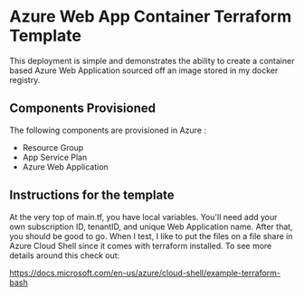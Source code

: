 # Azure Web App Container Terraform Template

This deployment is simple and demonstrates the ability to create a container based Azure Web Application sourced off an image stored in my docker registry.  

## Components Provisioned

The following components are provisioned in Azure :

- Resource Group
- App Service Plan
- Azure Web Application
 
## Instructions for the template

At the very top of main.tf, you have local variables. You'll need add your own subscription ID, tenantID, and unique Web Application name. After that, you should be good to go. When I test, I like to put the files on a file share in Azure Cloud Shell since it comes with terraform installed. To see more details around this check out:

https://docs.microsoft.com/en-us/azure/cloud-shell/example-terraform-bash
